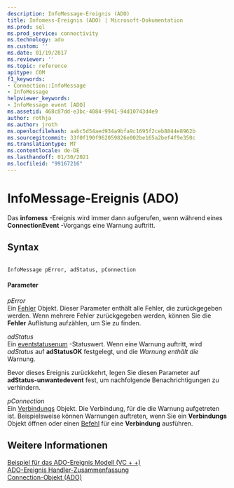 ```yaml
---
description: InfoMessage-Ereignis (ADO)
title: Infomess-Ereignis (ADO) | Microsoft-Dokumentation
ms.prod: sql
ms.prod_service: connectivity
ms.technology: ado
ms.custom: ''
ms.date: 01/19/2017
ms.reviewer: ''
ms.topic: reference
apitype: COM
f1_keywords:
- Connection::InfoMessage
- InfoMessage
helpviewer_keywords:
- InfoMessage event [ADO]
ms.assetid: 468c87dd-e3bc-4084-9941-94d10743d4e9
author: rothja
ms.author: jroth
ms.openlocfilehash: aabc5d54aed934a9bfa9c1695f2ceb8844e8962b
ms.sourcegitcommit: 33f0f190f962059826e002be165a2bef4f9e350c
ms.translationtype: MT
ms.contentlocale: de-DE
ms.lasthandoff: 01/30/2021
ms.locfileid: "99167216"
---
```

# <a name="infomessage-event-ado"></a>InfoMessage-Ereignis (ADO)
Das **infomess** -Ereignis wird immer dann aufgerufen, wenn während eines **ConnectionEvent** -Vorgangs eine Warnung auftritt.  
  
## <a name="syntax"></a>Syntax  
  
```  
  
InfoMessage pError, adStatus, pConnection  
```  
  
#### <a name="parameters"></a>Parameter  
 *pError*  
 Ein [Fehler](./error-object.md) Objekt. Dieser Parameter enthält alle Fehler, die zurückgegeben werden. Wenn mehrere Fehler zurückgegeben werden, können Sie die **Fehler** Auflistung aufzählen, um Sie zu finden.  
  
 *adStatus*  
 Ein [eventstatusenum](./eventstatusenum.md) -Statuswert. Wenn eine Warnung auftritt, wird *adStatus* auf **adStatusOK** festgelegt, und die *Warnung enthält die* Warnung.  
  
 Bevor dieses Ereignis zurückkehrt, legen Sie diesen Parameter auf **adStatus-unwantedevent** fest, um nachfolgende Benachrichtigungen zu verhindern.  
  
 *pConnection*  
 Ein [Verbindungs](./connection-object-ado.md) Objekt. Die Verbindung, für die die Warnung aufgetreten ist. Beispielsweise können Warnungen auftreten, wenn Sie ein **Verbindungs** Objekt öffnen oder einen [Befehl](./command-object-ado.md) für eine **Verbindung** ausführen.  
  
## <a name="see-also"></a>Weitere Informationen  
 [Beispiel für das ADO-Ereignis Modell (VC + +)](./ado-events-model-example-vc.md)   
 [ADO-Ereignis Handler-Zusammenfassung](../../guide/data/ado-event-handler-summary.md)   
 [Connection-Objekt (ADO)](./connection-object-ado.md)